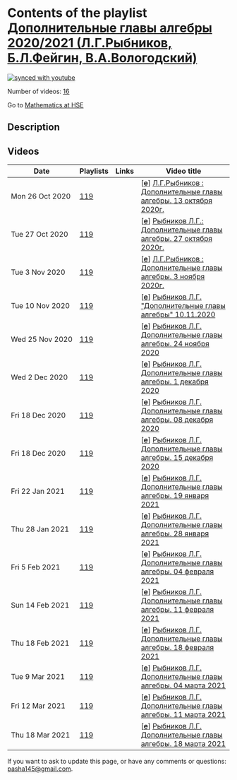 # Contents of the playlist [Дополнительные главы алгебры 2020/2021 (Л.Г.Рыбников, Б.Л.Фейгин, В.А.Вологодский)](https://www.youtube.com/playlist?list=PLq3E5oubNNoA8XHJBv29wakfbAMe95vaM)

[![synced with youtube](https://img.shields.io/github/last-commit/mathphysschool/mathphysschool.github.io/autoupdate1?label=synced%20with%20youtube)](https://github.com/mathphysschool/mathphysschool.github.io/commits/autoupdate1)

Number of videos: [16](#videos)

Go to [Mathematics at HSE](../README.md)

## Description



## Videos

|Date|Playlists|Links|Video title|
|---|---|---|---|
| Mon&nbsp;26&nbsp;Oct&nbsp;2020 | [119](../playlists/119 "Дополнительные главы алгебры 2020/2021 (Л.Г.Рыбников, Б.Л.Фейгин, В.А.Вологодский)") |  | [[**e**](https://studio.youtube.com/video/Rcz_kOG34YA/edit "Edit")] [Л.Г.Рыбников : Дополнительные главы алгебры. 13 октября 2020г.](https://www.youtube.com/watch?v=Rcz_kOG34YA&list=PLq3E5oubNNoA8XHJBv29wakfbAMe95vaM "НИС Дополнительные главы алгебры (Л.Г.Рыбников, Б.Л.Фейгин, В.А.Вологодский)") |
| Tue&nbsp;27&nbsp;Oct&nbsp;2020 | [119](../playlists/119 "Дополнительные главы алгебры 2020/2021 (Л.Г.Рыбников, Б.Л.Фейгин, В.А.Вологодский)") |  | [[**e**](https://studio.youtube.com/video/ZzGiMymhEIs/edit "Edit")] [Рыбников Л.Г.: Дополнительные главы алгебры. 27 октября 2020г.](https://www.youtube.com/watch?v=ZzGiMymhEIs&list=PLq3E5oubNNoA8XHJBv29wakfbAMe95vaM) |
| Tue&nbsp;3&nbsp;Nov&nbsp;2020 | [119](../playlists/119 "Дополнительные главы алгебры 2020/2021 (Л.Г.Рыбников, Б.Л.Фейгин, В.А.Вологодский)") |  | [[**e**](https://studio.youtube.com/video/J-ywC0ETGHE/edit "Edit")] [Л.Г.Рыбников : Дополнительные главы алгебры. 3 ноября 2020г.](https://www.youtube.com/watch?v=J-ywC0ETGHE&list=PLq3E5oubNNoA8XHJBv29wakfbAMe95vaM) |
| Tue&nbsp;10&nbsp;Nov&nbsp;2020 | [119](../playlists/119 "Дополнительные главы алгебры 2020/2021 (Л.Г.Рыбников, Б.Л.Фейгин, В.А.Вологодский)") |  | [[**e**](https://studio.youtube.com/video/fPceQXxRTh4/edit "Edit")] [Рыбников Л.Г. &#34;Дополнительные главы алгебры&#34; 10.11.2020](https://www.youtube.com/watch?v=fPceQXxRTh4&list=PLq3E5oubNNoA8XHJBv29wakfbAMe95vaM) |
| Wed&nbsp;25&nbsp;Nov&nbsp;2020 | [119](../playlists/119 "Дополнительные главы алгебры 2020/2021 (Л.Г.Рыбников, Б.Л.Фейгин, В.А.Вологодский)") |  | [[**e**](https://studio.youtube.com/video/5t76p4RT9H4/edit "Edit")] [Рыбников Л.Г. Дополнительные главы алгебры. 24 ноября 2020](https://www.youtube.com/watch?v=5t76p4RT9H4&list=PLq3E5oubNNoA8XHJBv29wakfbAMe95vaM) |
| Wed&nbsp;2&nbsp;Dec&nbsp;2020 | [119](../playlists/119 "Дополнительные главы алгебры 2020/2021 (Л.Г.Рыбников, Б.Л.Фейгин, В.А.Вологодский)") |  | [[**e**](https://studio.youtube.com/video/geeDOVZcsuU/edit "Edit")] [Рыбников Л.Г. Дополнительные главы алгебры. 1 декабря 2020](https://www.youtube.com/watch?v=geeDOVZcsuU&list=PLq3E5oubNNoA8XHJBv29wakfbAMe95vaM) |
| Fri&nbsp;18&nbsp;Dec&nbsp;2020 | [119](../playlists/119 "Дополнительные главы алгебры 2020/2021 (Л.Г.Рыбников, Б.Л.Фейгин, В.А.Вологодский)") |  | [[**e**](https://studio.youtube.com/video/n0v8oYdIDW4/edit "Edit")] [Рыбников Л.Г. Дополнительные главы алгебры. 08 декабря 2020](https://www.youtube.com/watch?v=n0v8oYdIDW4&list=PLq3E5oubNNoA8XHJBv29wakfbAMe95vaM) |
| Fri&nbsp;18&nbsp;Dec&nbsp;2020 | [119](../playlists/119 "Дополнительные главы алгебры 2020/2021 (Л.Г.Рыбников, Б.Л.Фейгин, В.А.Вологодский)") |  | [[**e**](https://studio.youtube.com/video/EJReG41It_s/edit "Edit")] [Рыбников Л.Г. Дополнительные главы алгебры. 15 декабря 2020](https://www.youtube.com/watch?v=EJReG41It_s&list=PLq3E5oubNNoA8XHJBv29wakfbAMe95vaM) |
| Fri&nbsp;22&nbsp;Jan&nbsp;2021 | [119](../playlists/119 "Дополнительные главы алгебры 2020/2021 (Л.Г.Рыбников, Б.Л.Фейгин, В.А.Вологодский)") |  | [[**e**](https://studio.youtube.com/video/upBAV01D_IA/edit "Edit")] [Рыбников Л.Г. Дополнительные главы алгебры. 19 января 2021](https://www.youtube.com/watch?v=upBAV01D_IA&list=PLq3E5oubNNoA8XHJBv29wakfbAMe95vaM "Лекция") |
| Thu&nbsp;28&nbsp;Jan&nbsp;2021 | [119](../playlists/119 "Дополнительные главы алгебры 2020/2021 (Л.Г.Рыбников, Б.Л.Фейгин, В.А.Вологодский)") |  | [[**e**](https://studio.youtube.com/video/LiBkA9pGJNo/edit "Edit")] [Рыбников Л.Г. Дополнительные главы алгебры. 28 января 2021](https://www.youtube.com/watch?v=LiBkA9pGJNo&list=PLq3E5oubNNoA8XHJBv29wakfbAMe95vaM) |
| Fri&nbsp;5&nbsp;Feb&nbsp;2021 | [119](../playlists/119 "Дополнительные главы алгебры 2020/2021 (Л.Г.Рыбников, Б.Л.Фейгин, В.А.Вологодский)") |  | [[**e**](https://studio.youtube.com/video/cbGjH15M1j4/edit "Edit")] [Рыбников Л.Г. Дополнительные главы алгебры. 04 февраля 2021](https://www.youtube.com/watch?v=cbGjH15M1j4&list=PLq3E5oubNNoA8XHJBv29wakfbAMe95vaM) |
| Sun&nbsp;14&nbsp;Feb&nbsp;2021 | [119](../playlists/119 "Дополнительные главы алгебры 2020/2021 (Л.Г.Рыбников, Б.Л.Фейгин, В.А.Вологодский)") |  | [[**e**](https://studio.youtube.com/video/tf_qB7c-F1Q/edit "Edit")] [Рыбников Л.Г. Дополнительные главы алгебры. 11 февраля 2021](https://www.youtube.com/watch?v=tf_qB7c-F1Q&list=PLq3E5oubNNoA8XHJBv29wakfbAMe95vaM) |
| Thu&nbsp;18&nbsp;Feb&nbsp;2021 | [119](../playlists/119 "Дополнительные главы алгебры 2020/2021 (Л.Г.Рыбников, Б.Л.Фейгин, В.А.Вологодский)") |  | [[**e**](https://studio.youtube.com/video/obN3oHFjlxo/edit "Edit")] [Рыбников Л.Г. Дополнительные главы алгебры. 18 февраля 2021](https://www.youtube.com/watch?v=obN3oHFjlxo&list=PLq3E5oubNNoA8XHJBv29wakfbAMe95vaM) |
| Tue&nbsp;9&nbsp;Mar&nbsp;2021 | [119](../playlists/119 "Дополнительные главы алгебры 2020/2021 (Л.Г.Рыбников, Б.Л.Фейгин, В.А.Вологодский)") |  | [[**e**](https://studio.youtube.com/video/bpoiOg8I45A/edit "Edit")] [Рыбников Л.Г. Дополнительные главы алгебры. 04 марта 2021](https://www.youtube.com/watch?v=bpoiOg8I45A&list=PLq3E5oubNNoA8XHJBv29wakfbAMe95vaM) |
| Fri&nbsp;12&nbsp;Mar&nbsp;2021 | [119](../playlists/119 "Дополнительные главы алгебры 2020/2021 (Л.Г.Рыбников, Б.Л.Фейгин, В.А.Вологодский)") |  | [[**e**](https://studio.youtube.com/video/84cjPymEif8/edit "Edit")] [Рыбников Л.Г. Дополнительные главы алгебры. 11 марта 2021](https://www.youtube.com/watch?v=84cjPymEif8&list=PLq3E5oubNNoA8XHJBv29wakfbAMe95vaM) |
| Thu&nbsp;18&nbsp;Mar&nbsp;2021 | [119](../playlists/119 "Дополнительные главы алгебры 2020/2021 (Л.Г.Рыбников, Б.Л.Фейгин, В.А.Вологодский)") |  | [[**e**](https://studio.youtube.com/video/YV8Ou-SdZF8/edit "Edit")] [Рыбников Л.Г. Дополнительные главы алгебры. 18 марта 2021](https://www.youtube.com/watch?v=YV8Ou-SdZF8&list=PLq3E5oubNNoA8XHJBv29wakfbAMe95vaM) |


 If you want to ask to update this page, or have any comments or questions: <pasha145@gmail.com>.